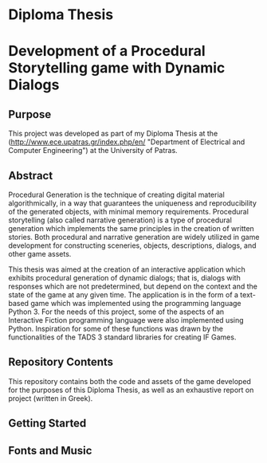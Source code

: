 # Diploma Thesis
# Development of a Procedural Storytelling game with Dynamic Dialogs

## Purpose

This project was developed as part of my Diploma Thesis at the (http://www.ece.upatras.gr/index.php/en/ "Department of Electrical and Computer Engineering") at the University of Patras. 

## Abstract

Procedural Generation is the technique of creating digital material algorithmically, in a way that guarantees the uniqueness and reproducibility of the generated objects, with minimal memory requirements. Procedural storytelling (also called narrative generation) is a type of procedural generation which implements the same principles in the creation of written stories. Both procedural and narrative generation are widely utilized in game development for constructing sceneries, objects, descriptions, dialogs, and other game assets. 

This thesis was aimed at the creation of an interactive application which exhibits procedural generation of dynamic dialogs; that is, dialogs with responses which are not predetermined, but depend on the context and the state of the game at any given time. The application is in the form of a text-based game which was implemented using the programming language Python 3. For the needs of this project, some of the aspects of an Interactive Fiction programming language were also implemented using Python. Inspiration for some of these functions was drawn by the functionalities of the TADS 3 standard libraries for creating IF Games.

## Repository Contents

This repository contains both the code and assets of the game developed for the purposes of this Diploma Thesis, as well as an exhaustive report on project (written in Greek). 

## Getting Started


## Fonts and Music
